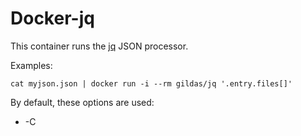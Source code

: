 # Docker-jq

This container runs the [jq](https://stedolan.github.io/jq) JSON processor.

Examples:

```
cat myjson.json | docker run -i --rm gildas/jq '.entry.files[]'
```

By default, these options are used:

- -C
